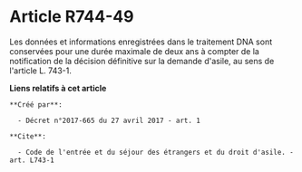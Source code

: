 # Article R744-49

Les données et informations enregistrées dans le traitement DNA sont conservées pour une durée maximale de deux ans à compter
de la notification de la décision définitive sur la demande d'asile, au sens de l'article L. 743-1.

**Liens relatifs à cet article**

	**Créé par**:

	  - Décret n°2017-665 du 27 avril 2017 - art. 1

	**Cite**:

	  - Code de l'entrée et du séjour des étrangers et du droit d'asile. - art. L743-1
